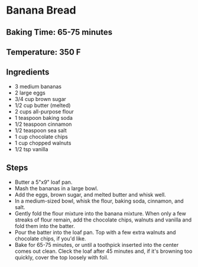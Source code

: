 # Banana Bread

## Baking Time: 65-75 minutes
## Temperature: 350 F

## Ingredients

- 3 medium bananas
- 2 large eggs
- 3/4 cup brown sugar
- 1/2 cup butter (melted)
- 2 cups all-purpose flour
- 1 teaspoon baking soda
- 1/2 teaspoon cinnamon
- 1/2 teaspoon sea salt
- 1 cup chocolate chips
- 1 cup chopped walnuts
- 1/2 tsp vanilla

## Steps

- Butter a 5"x9" loaf pan.
- Mash the bananas in a large bowl.
- Add the eggs, brown sugar, and melted butter and whisk well.
- In a medium-sized bowl, whisk the flour, baking soda, cinnamon, and salt.
- Gently fold the flour mixture into the banana mixture. When only a few streaks of flour remain, add the chocolate chips, walnuts and vanilla and fold them into the batter.
- Pour the batter into the loaf pan. Top with a few extra walnuts and chocolate chips, if you'd like.
- Bake for 65-75 minutes, or until a toothpick inserted into the center comes out clean. Cleck the loaf after 45 minutes and, if it's browning too quickly, cover the top loosely with foil.